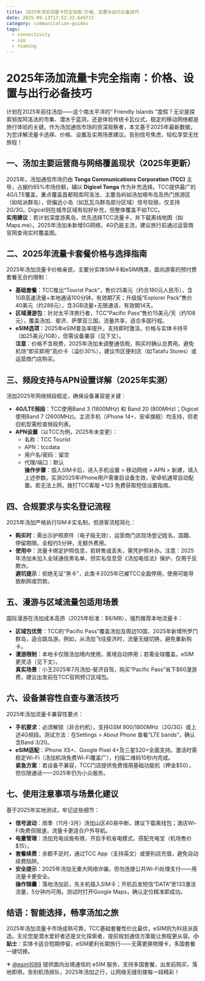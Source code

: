 ```yaml
---
title: 2025年汤加流量卡完全指南:价格、设置与出行必备技巧
date: 2025-09-13T17:52:33.649715
category: communication-guides
tags:
  - connectivity
  - sim
  - roaming
---
```


# 2025年汤加流量卡完全指南：价格、设置与出行必备技巧

计划在2025年前往汤加——这个南太平洋的“ Friendly Islands ”度假？无论是探索努库阿洛法的市集、潜水于蓝洞，还是体验传统卡瓦仪式，稳定的移动网络都是旅行体验的关键。作为汤加通信市场的资深观察者，本文基于2025年最新数据，为您详解流量卡选择、价格、设置及实用场景建议。告别信号焦虑，轻松享受无忧旅程！

## 一、汤加主要运营商与网络覆盖现状（2025年更新）

2025年，汤加通信市场仍由 **Tonga Communications Corporation (TCC)** 主导，占据约85%市场份额，辅以 **Digicel Tonga** 作为补充选择。TCC提供最广的4G/LTE覆盖，重点覆盖首都努库阿洛法、主要岛屿如汤加塔布岛及热门旅游区（如哈派群岛），但偏远小岛（如瓦瓦乌群岛部分区域）信号较弱，仅支持2G/3G。Digicel则在城市区域有较好补充，但整体覆盖不如TCC。  
**实用建议**：若计划深度游离岛，优先选择TCC流量卡，并下载离线地图（如Maps.me）。2025年汤加未新增5G网络，4G仍是主流，建议旅行前通过运营商官网查询实时覆盖图。

## 二、2025年流量卡套餐价格与选择指南

2025年汤加流量卡价格亲民，主要分实体SIM卡和eSIM两类，面向游客的预付费套餐无合约限制：  
- **基础套餐**：TCC推出“Tourist Pack”，售价25美元（约合180元人民币），含1GB高速流量+本地通话100分钟，有效期7天；升级版“Explorer Pack”售价40美元（约288元），含3GB流量+无限通话，有效期14天。  
- **区域漫游包**：针对太平洋旅行者，TCC“Pacific Pass”售价15美元/天（约108元），覆盖汤加、斐济、萨摩亚三国，流量共享，适合多国行程。  
- **eSIM选项**：2025年eSIM普及率提升，支持即时激活，价格与实体卡持平（如25美元/1GB），但需设备兼容（见下文）。  
**注意**：价格不含税费，2025年汤加未调整通信税，购买时确认总费用。避免机场“即买即用”高价卡（溢价30%），建议市区便利店（如Tatafu Stores）或运营商门店购买。

## 三、频段支持与APN设置详解（2025年实测）

汤加2025年网络频段稳定，确保设备兼容是关键：  
- **4G/LTE频段**：TCC使用Band 3 (1800MHz) 和 Band 20 (800MHz)；Digicel使用Band 7 (2600MHz)。主流手机（iPhone 14+、安卓旗舰）均支持，但老旧机型需检查频段列表。  
- **APN设置**（以TCC为例，2025年未变更）：  
  - 名称：TCC Tourist  
  - APN：tccdata  
  - 用户名/密码：留空  
  - 代理/端口：默认  
  **操作步骤**：插入SIM卡后，进入手机设置 > 移动网络 > APN > 新建，填入上述参数。实测2025年iPhone用户需重启设备生效，安卓机通常自动配置。若无法上网，拨打TCC客服 *123 免费获取短信设置指南。

## 四、合规要求与实名登记流程

2025年汤加严格执行SIM卡实名制，但游客流程简化：  
- **购买时**：需出示护照原件（电子版无效），运营商门店现场登记姓名、国籍、停留期限。全程约5分钟，无额外费用。  
- **使用中**：流量卡绑定护照信息，若转售或丢失，需凭护照补办。注意：2025年汤加未加入全球通信黑名单，但实名信息受《汤加电信法》保护，仅用于反欺诈。  
**避坑提示**：拒绝无证“黑卡”，此类卡2025年已被TCC全面停用，使用可能导致断网或罚款。

## 五、漫游与区域流量包适用场景

国际漫游在汤加成本高昂（2025年标准：$8/MB），强烈推荐本地流量卡：  
- **区域包优势**：TCC的“Pacific Pass”覆盖汤加及周边10国，2025年新增所罗门群岛，适合跳岛游。例如，从汤加飞往斐济时，流量无缝切换，避免重新购卡。  
- **漫游限制**：本地卡仅限汤加境内使用，离境自动停用；若需全球覆盖，eSIM更灵活（见下文）。  
**真实场景**：小王2025年7月汤加-斐济自驾，购买“Pacific Pass”省下$60漫游费，建议出发前在TCC官网预订区域包。

## 六、设备兼容性自查与激活技巧

2025年汤加流量卡兼容性要点：  
- **手机要求**：必须解锁（非合约机），支持GSM 900/1800MHz（2G/3G）或上述4G频段。测试方法：在Settings > About Phone 查看“LTE bands”，确认含Band 3/20。  
- **eSIM适配**：iPhone XS+、Google Pixel 4+及三星S20+全面支持。激活时需稳定Wi-Fi（汤加机场免费Wi-Fi覆盖广），扫描二维码10秒内完成。  
**紧急方案**：若设备不兼容，TCC门店提供免费借用基础功能机（押金$50），但仅限通话——2025年仍为小众服务。

## 七、使用注意事项与场景化建议

基于2025年实地测试，牢记这些细节：  
- **信号波动**：雨季（11月-3月）汤加山区4G易中断，建议下载离线包；酒店Wi-Fi免费但限速，流量卡更适合户外导航。  
- **电量管理**：汤加充电设施有限，开启手机省电模式，搭配充电宝（机场售价$15）。  
- **套餐续费**：余额不足时，通过TCC App（支持英文）或便利店充值，避免自动续费陷阱。  
- **安全提示**：2025年汤加无重大网络诈骗，但勿连接公共Wi-Fi处理支付——用流量卡更安全。  
**操作锦囊**：落地汤加前，先关机插入SIM卡；开机后发短信“DATA”至133激活流量，5分钟内可用。测试时打开Google Maps，确认定位精准即成功。

## 结语：智能选择，畅享汤加之旅

2025年汤加流量卡市场成熟可靠，TCC基础套餐性价比最优，eSIM则为科技派首选。无论您是潜水爱好者还是文化探索者，提前规划通信方案能让旅程更从容。**小贴士**：实体卡适合短期停留，eSIM更利长期旅行——无需更换物理卡，多国套餐一键切换。  

✈ [@esim1088](https://t.me/s/esim1088) 提供面向出境通信的 eSIM 服务，支持多国套餐，出发前购买，落地即用。告别机场排队，2025年汤加之行，让网络无缝衔接每一段精彩！
